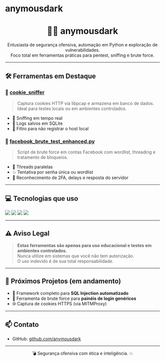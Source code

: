 # anymousdark
 <h1 align="center">👨‍💻 anymousdark</h1>
<p align="center">
  Entusiasta de segurança ofensiva, automação em Python e exploração de vulnerabilidades.<br>
  Foco total em ferramentas práticas para pentest, sniffing e brute force.
</p>

---

## 🛠️ Ferramentas em Destaque

### 🔎 [cookie_sniffer](https://github.com/anymousdark/cookie_sniffer)
> Captura cookies HTTP via libpcap e armazena em banco de dados. Ideal para testes locais ou em ambientes controlados.

- 📡 Sniffing em tempo real
- 📁 Logs salvos em SQLite
- 🚫 Filtro para não registrar o host local

### 🔐 [facebook_brute_test_enhanced.py](https://github.com/anymousdark/facebook_brute_test_enhanced.py)
> Script de brute force em contas Facebook com wordlist, threading e tratamento de bloqueios.

- 🔄 Threads paralelas
- 💥 Tentativa por senha única ou wordlist
- 🧠 Reconhecimento de 2FA, delays e resposta do servidor

---

## 💻 Tecnologias que uso

<div align="left">
  <img src="https://img.shields.io/badge/Linux-Kali%20%7C%20Ubuntu-%23007ACC?style=flat-square&logo=linux&logoColor=white"/>
  <img src="https://img.shields.io/badge/Python-3.x%20%7C%202.x-%233776AB?style=flat-square&logo=python&logoColor=white"/>
  <img src="https://img.shields.io/badge/Bash-Scripts-%23121011?style=flat-square&logo=gnu-bash&logoColor=white"/>
  <img src="https://img.shields.io/badge/C%23-WinForms%20Tools-%23239120?style=flat-square&logo=c-sharp&logoColor=white"/>
</div>

---

## ⚠️ Aviso Legal

> **Estas ferramentas são apenas para uso educacional e testes em ambientes controlados.**  
> Nunca utilize em sistemas que você não tem autorização.  
> O uso indevido é de sua total responsabilidade.

---

## 🧠 Próximos Projetos (em andamento)

- 🧬 Framework completo para **SQL Injection automatizado**
- 🧰 Ferramenta de brute force para **painéis de login genéricos**
- 🌐 Captura de cookies HTTPS (via MITMProxy)

---

## 📫 Contato

- GitHub: [github.com/anymousdark](https://github.com/anymousdark)


---

<p align="center">💣 Segurança ofensiva com ética e inteligência. 💥</p>

